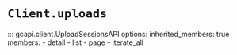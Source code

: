 # `Client.uploads`

::: gcapi.client.UploadSessionsAPI
    options:
        inherited_members: true
        members:
            - detail
            - list
            - page
            - iterate_all
